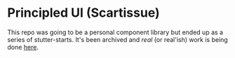 # Principled UI (Scartissue)

This repo was going to be a personal component library but ended up as a series of stutter-starts. It's been archived and _real_ (or real'ish) work is being done [here](https://github.com/phillipluther/principled-ui).
